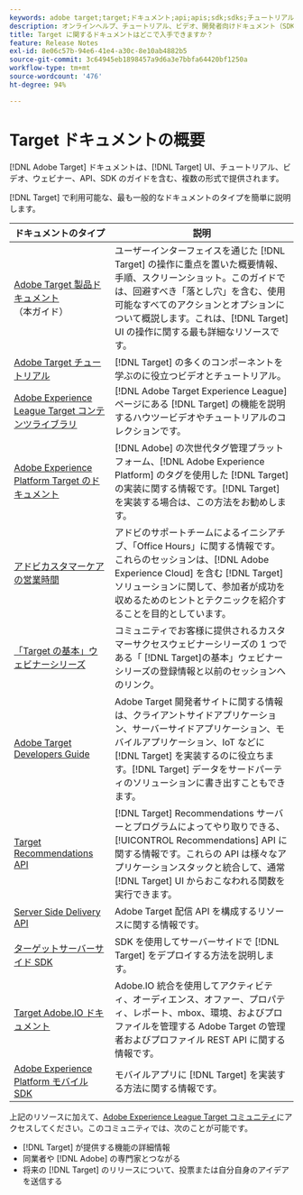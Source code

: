```yaml
---
keywords: adobe target;target;ドキュメント;api;apis;sdk;sdks;チュートリアル;ドキュメント;ドキュメント
description: オンラインヘルプ、チュートリアル、ビデオ、開発者向けドキュメント（SDK、API および JavaScript ライブラリ）などの Adobe  [!DNL Target] ドキュメントにアクセスしましょう。
title: Target に関するドキュメントはどこで入手できますか？
feature: Release Notes
exl-id: 8e06c57b-94e6-41e4-a30c-8e10ab4882b5
source-git-commit: 3c64945eb1898457a9d6a3e7bbfa64420bf1250a
workflow-type: tm+mt
source-wordcount: '476'
ht-degree: 94%

---
```


# Target ドキュメントの概要

[!DNL Adobe Target] ドキュメントは、[!DNL Target] UI、チュートリアル、ビデオ、ウェビナー、API、SDK のガイドを含む、複数の形式で提供されます。

[!DNL Target] で利用可能な、最も一般的なドキュメントのタイプを簡単に説明します。

| ドキュメントのタイプ | 説明 |
| --- | --- |
| [Adobe Target 製品ドキュメント](/help/main/target-home.md)<br>（本ガイド） | ユーザーインターフェイスを通じた [!DNL Target] の操作に重点を置いた概要情報、手順、スクリーンショット。このガイドでは、回避すべき「落とし穴」を含む、使用可能なすべてのアクションとオプションについて概説します。これは、[!DNL Target] UI の操作に関する最も詳細なリソースです。 |
| [Adobe Target チュートリアル](https://experienceleague.adobe.com/docs/target-learn/tutorials/overview.html?lang=ja) | [!DNL Target] の多くのコンポーネントを学ぶのに役立つビデオとチュートリアル。 |
| [Adobe Experience League Target コンテンツライブラリ](https://guided.adobe.com/#recommended/solutions/target) | [!DNL Adobe Target Experience League] ページにある [!DNL Target] の機能を説明するハウツービデオやチュートリアルのコレクションです。 |
| [Adobe Experience Platform Target のドキュメント](https://developer.adobe.com/target/implement/client-side/atjs/how-to-deployatjs/implement-target-using-adobe-launch/) | [!DNL Adobe] の次世代タグ管理プラットフォーム、[!DNL Adobe Experience Platform] のタグを使用した [!DNL Target] の実装に関する情報です。[!DNL Target] を実装する場合は、この方法をお勧めします。 |
| [アドビカスタマーケアの営業時間](/help/main/cmp-resources-and-contact-information.md#concept_58EA30379D3B48C4848BA2A8C464A5B7) | アドビのサポートチームによるイニシアチブ、「Office Hours」に関する情報です。これらのセッションは、[!DNL Adobe Experience Cloud] を含む [!DNL Target] ソリューションに関して、参加者が成功を収めるためのヒントとテクニックを紹介することを目的としています。 |
| [「Target の基本」ウェビナーシリーズ](https://landing.adobe.com/acs/2018/na/adobe-target/registration.html) | コミュニティでお客様に提供されるカスタマーサクセスウェビナーシリーズの 1 つである「 [!DNL Target]の基本」ウェビナーシリーズの登録情報と以前のセッションへのリンク。 |
| [Adobe Target Developers Guide](https://developer.adobe.com/target/) | Adobe Target 開発者サイトに関する情報は、クライアントサイドアプリケーション、サーバーサイドアプリケーション、モバイルアプリケーション、IoT などに [!DNL Target] を実装するのに役立ちます。[!DNL Target] データをサードパーティのソリューションに書き出すこともできます。 |
| [Target Recommendations API](https://developer.adobe.com/target/implement/recommendations/) | [!DNL Target] Recommendations サーバーとプログラムによってやり取りできる、[!UICONTROL Recommendations] API に関する情報です。これらの API は様々なアプリケーションスタックと統合して、通常 [!DNL Target] UI からおこなわれる関数を実行できます。 |
| [Server Side Delivery API](https://developer.adobe.com/target/) | Adobe Target 配信 API を構成するリソースに関する情報です。 |
| [ターゲットサーバーサイド SDK](https://adobetarget-sdks.gitbook.io/docs/) | SDK を使用してサーバーサイドで [!DNL Target] をデプロイする方法を説明します。 |
| [Target Adobe.IO ドキュメント](https://developer.adobe.com/target/implement/server-side/) | Adobe.IO 統合を使用してアクティビティ、オーディエンス、オファー、プロパティ、レポート、mbox、環境、およびプロファイルを管理する Adobe Target の管理者およびプロファイル REST API に関する情報です。 |
| [Adobe Experience Platform モバイル SDK](https://aep-sdks.gitbook.io/docs/using-mobile-extensions/adobe-target) | モバイルアプリに [!DNL Target] を実装する方法に関する情報です。 |

上記のリソースに加えて、[Adobe Experience League Target コミュニティ](https://experienceleaguecommunities.adobe.com/t5/adobe-target/ct-p/adobe-target-community)にアクセスしてください。このコミュニティでは、次のことが可能です。

* [!DNL Target] が提供する機能の詳細情報
* 同業者や [!DNL Adobe] の専門家とつながる
* 将来の [!DNL Target] のリリースについて、投票または自分自身のアイデアを送信する
